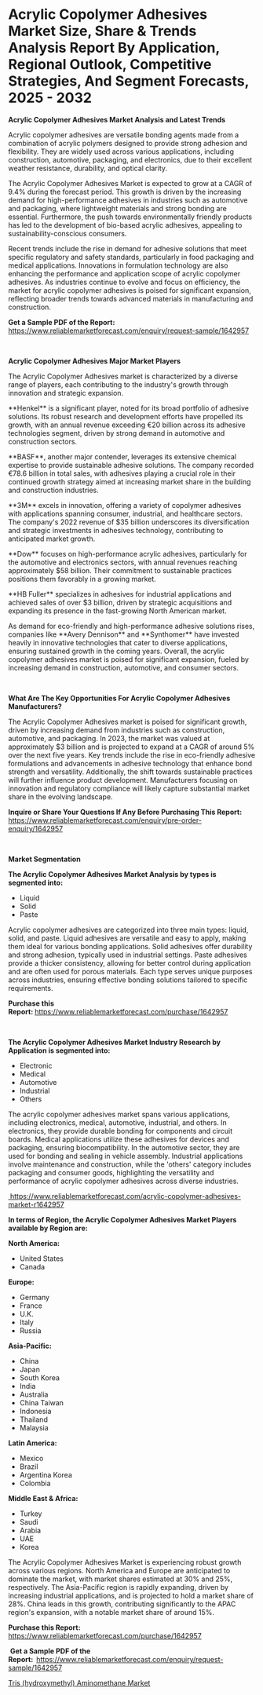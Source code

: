 <p><h1>Acrylic Copolymer Adhesives Market Size, Share & Trends Analysis Report By Application, Regional Outlook, Competitive Strategies, And Segment Forecasts, 2025 - 2032</h1></p><p><strong>Acrylic Copolymer Adhesives Market Analysis and Latest Trends</strong></p>
<p><p>Acrylic copolymer adhesives are versatile bonding agents made from a combination of acrylic polymers designed to provide strong adhesion and flexibility. They are widely used across various applications, including construction, automotive, packaging, and electronics, due to their excellent weather resistance, durability, and optical clarity. </p><p>The Acrylic Copolymer Adhesives Market is expected to grow at a CAGR of 9.4% during the forecast period. This growth is driven by the increasing demand for high-performance adhesives in industries such as automotive and packaging, where lightweight materials and strong bonding are essential. Furthermore, the push towards environmentally friendly products has led to the development of bio-based acrylic adhesives, appealing to sustainability-conscious consumers. </p><p>Recent trends include the rise in demand for adhesive solutions that meet specific regulatory and safety standards, particularly in food packaging and medical applications. Innovations in formulation technology are also enhancing the performance and application scope of acrylic copolymer adhesives. As industries continue to evolve and focus on efficiency, the market for acrylic copolymer adhesives is poised for significant expansion, reflecting broader trends towards advanced materials in manufacturing and construction.</p></p>
<p><strong>Get a Sample PDF of the Report:&nbsp;</strong> <a href="https://www.reliablemarketforecast.com/enquiry/request-sample/1642957?utm_campaign=1893&utm_medium=2&utm_source=Github&utm_content=ia&utm_term=12012025&utm_id=acrylic-copolymer-adhesives">https://www.reliablemarketforecast.com/enquiry/request-sample/1642957</a></p>
<p>&nbsp;</p>
<p><strong>Acrylic Copolymer Adhesives Major Market Players</strong></p>
<p><p>The Acrylic Copolymer Adhesives market is characterized by a diverse range of players, each contributing to the industry's growth through innovation and strategic expansion. </p><p>**Henkel** is a significant player, noted for its broad portfolio of adhesive solutions. Its robust research and development efforts have propelled its growth, with an annual revenue exceeding €20 billion across its adhesive technologies segment, driven by strong demand in automotive and construction sectors.</p><p>**BASF**, another major contender, leverages its extensive chemical expertise to provide sustainable adhesive solutions. The company recorded €78.6 billion in total sales, with adhesives playing a crucial role in their continued growth strategy aimed at increasing market share in the building and construction industries.</p><p>**3M** excels in innovation, offering a variety of copolymer adhesives with applications spanning consumer, industrial, and healthcare sectors. The company's 2022 revenue of $35 billion underscores its diversification and strategic investments in adhesives technology, contributing to anticipated market growth.</p><p>**Dow** focuses on high-performance acrylic adhesives, particularly for the automotive and electronics sectors, with annual revenues reaching approximately $58 billion. Their commitment to sustainable practices positions them favorably in a growing market.</p><p>**HB Fuller** specializes in adhesives for industrial applications and achieved sales of over $3 billion, driven by strategic acquisitions and expanding its presence in the fast-growing North American market.</p><p>As demand for eco-friendly and high-performance adhesive solutions rises, companies like **Avery Dennison** and **Synthomer** have invested heavily in innovative technologies that cater to diverse applications, ensuring sustained growth in the coming years. Overall, the acrylic copolymer adhesives market is poised for significant expansion, fueled by increasing demand in construction, automotive, and consumer sectors.</p></p>
<p>&nbsp;</p>
<p><strong>What Are The Key Opportunities For Acrylic Copolymer Adhesives Manufacturers?</strong></p>
<p><p>The Acrylic Copolymer Adhesives market is poised for significant growth, driven by increasing demand from industries such as construction, automotive, and packaging. In 2023, the market was valued at approximately $3 billion and is projected to expand at a CAGR of around 5% over the next five years. Key trends include the rise in eco-friendly adhesive formulations and advancements in adhesive technology that enhance bond strength and versatility. Additionally, the shift towards sustainable practices will further influence product development. Manufacturers focusing on innovation and regulatory compliance will likely capture substantial market share in the evolving landscape.</p></p>
<p><strong>Inquire or Share Your Questions If Any Before Purchasing This Report:</strong> <a href="https://www.reliablemarketforecast.com/enquiry/pre-order-enquiry/1642957?utm_campaign=1893&utm_medium=2&utm_source=Github&utm_content=ia&utm_term=12012025&utm_id=acrylic-copolymer-adhesives">https://www.reliablemarketforecast.com/enquiry/pre-order-enquiry/1642957</a></p>
<p>&nbsp;</p>
<p><strong>Market Segmentation</strong></p>
<p><strong>The Acrylic Copolymer Adhesives Market Analysis by types is segmented into:</strong></p>
<p><ul><li>Liquid</li><li>Solid</li><li>Paste</li></ul></p>
<p><p>Acrylic copolymer adhesives are categorized into three main types: liquid, solid, and paste. Liquid adhesives are versatile and easy to apply, making them ideal for various bonding applications. Solid adhesives offer durability and strong adhesion, typically used in industrial settings. Paste adhesives provide a thicker consistency, allowing for better control during application and are often used for porous materials. Each type serves unique purposes across industries, ensuring effective bonding solutions tailored to specific requirements.</p></p>
<p><strong>Purchase this Report:&nbsp;</strong><a href="https://www.reliablemarketforecast.com/purchase/1642957?utm_campaign=1893&utm_medium=2&utm_source=Github&utm_content=ia&utm_term=12012025&utm_id=acrylic-copolymer-adhesives">https://www.reliablemarketforecast.com/purchase/1642957</a></p>
<p>&nbsp;</p>
<p><strong>The Acrylic Copolymer Adhesives Market Industry Research by Application is segmented into:</strong></p>
<p><ul><li>Electronic</li><li>Medical</li><li>Automotive</li><li>Industrial</li><li>Others</li></ul></p>
<p><p>The acrylic copolymer adhesives market spans various applications, including electronics, medical, automotive, industrial, and others. In electronics, they provide durable bonding for components and circuit boards. Medical applications utilize these adhesives for devices and packaging, ensuring biocompatibility. In the automotive sector, they are used for bonding and sealing in vehicle assembly. Industrial applications involve maintenance and construction, while the 'others' category includes packaging and consumer goods, highlighting the versatility and performance of acrylic copolymer adhesives across diverse industries.</p></p>
<p><a href="https://www.reliablemarketforecast.com/acrylic-copolymer-adhesives-market-r1642957?utm_campaign=1893&utm_medium=2&utm_source=Github&utm_content=ia&utm_term=12012025&utm_id=acrylic-copolymer-adhesives">&nbsp;https://www.reliablemarketforecast.com/acrylic-copolymer-adhesives-market-r1642957</a></p>
<p><strong>In terms of Region, the Acrylic Copolymer Adhesives Market Players available by Region are:</strong></p>
<p>
    <p> <strong> North America: </strong>
        <ul>
            <li>United States</li>
            <li>Canada</li>
        </ul>
        </p> 
    <p> <strong> Europe: </strong>
        <ul>
            <li>Germany</li>
            <li>France</li>
            <li>U.K.</li>
            <li>Italy</li>
            <li>Russia</li>
        </ul>
        </p> 
    <p> <strong> Asia-Pacific: </strong>
        <ul>
            <li>China</li>
            <li>Japan</li>
            <li>South Korea</li>
            <li>India</li>
            <li>Australia</li>
            <li>China Taiwan</li>
            <li>Indonesia</li>
            <li>Thailand</li>
            <li>Malaysia</li>
        </ul>
        </p> 
    <p> <strong> Latin America: </strong>
        <ul>
            <li>Mexico</li>
            <li>Brazil</li>
            <li>Argentina Korea</li>
            <li>Colombia</li>
        </ul>
        </p> 
    <p> <strong> Middle East & Africa: </strong>
        <ul>
            <li>Turkey</li>
            <li>Saudi</li>
            <li>Arabia</li>
            <li>UAE</li>
            <li>Korea</li>
        </ul>
    </p>
    </p>
<p><p>The Acrylic Copolymer Adhesives Market is experiencing robust growth across various regions. North America and Europe are anticipated to dominate the market, with market shares estimated at 30% and 25%, respectively. The Asia-Pacific region is rapidly expanding, driven by increasing industrial applications, and is projected to hold a market share of 28%. China leads in this growth, contributing significantly to the APAC region's expansion, with a notable market share of around 15%.</p></p>
<p><strong>Purchase this Report: </strong><a href="https://www.reliablemarketforecast.com/purchase/1642957?utm_campaign=1893&utm_medium=2&utm_source=Github&utm_content=ia&utm_term=12012025&utm_id=acrylic-copolymer-adhesives">https://www.reliablemarketforecast.com/purchase/1642957</a></p>
<p>&nbsp;<strong>Get a Sample PDF of the Report:&nbsp;&nbsp;</strong><a href="https://www.reliablemarketforecast.com/enquiry/request-sample/1642957?utm_campaign=1893&utm_medium=2&utm_source=Github&utm_content=ia&utm_term=12012025&utm_id=acrylic-copolymer-adhesives">https://www.reliablemarketforecast.com/enquiry/request-sample/1642957</a></p>
<p><strong></strong></p>
<p><p><a href="https://github.com/PeterParrish5/Market-Research-Report-List-7/blob/main/tris-hydroxymethyl-aminomethane-market.md?utm_campaign=1893&utm_medium=2&utm_source=Github&utm_content=ia&utm_term=12012025&utm_id=acrylic-copolymer-adhesives">Tris (hydroxymethyl) Aminomethane Market</a></p></p>